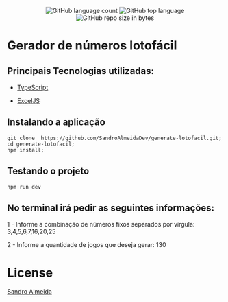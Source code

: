 <p align="center">
  <img alt="GitHub language count" src="https://img.shields.io/github/languages/count/SandroAlmeidaDev/gostack-desafio-typeorm-relations">

  <img alt="GitHub top language" src="https://img.shields.io/github/languages/top/SandroAlmeidaDev/gostack-desafio-typeorm-relations?logo=typescript">

  <img alt="GitHub repo size in bytes" src="https://img.shields.io/github/repo-size/SandroAlmeidaDev/gostack-desafio-typeorm-relations?color=green">

  <br>
</p>


# Gerador de números lotofácil

## Principais Tecnologias utilizadas:

- [TypeScript](https://www.typescriptlang.org/)

- [ExcelJS](https://github.com/exceljs/exceljs)


## Instalando a aplicação

```
git clone  https://github.com/SandroAlmeidaDev/generate-lotofacil.git;
cd generate-lotofacil;
npm install;

```
## Testando o projeto 

```
npm run dev

```
## No terminal irá pedir as seguintes informações:

1 - Informe a combinação de números fixos separados por vírgula: 3,4,5,6,7,16,20,25

2 - Informe a quantidade de jogos que deseja gerar: 130


# License 

[Sandro Almeida](https://github.com/SandroAlmeidaDev)
